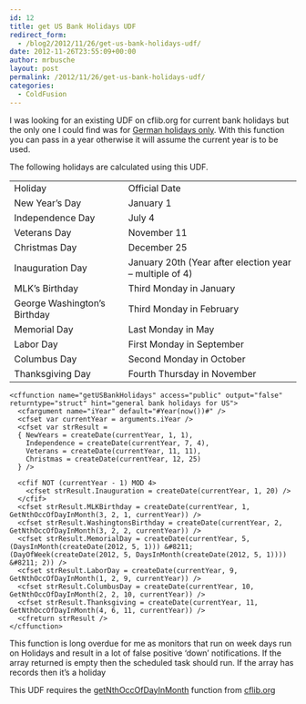 ```yaml
---
id: 12
title: get US Bank Holidays UDF
redirect_form:
  - /blog2/2012/11/26/get-us-bank-holidays-udf/
date: 2012-11-26T23:55:09+00:00
author: mrbusche
layout: post
permalink: /2012/11/26/get-us-bank-holidays-udf/
categories:
  - ColdFusion
---
```


I was looking for an existing UDF on cflib.org for current bank holidays but the only one I could find was for <a href="https://cflib.org/udf/getBankHolidays" target="_blank">German holidays only</a>. With this function you can pass in a year otherwise it will assume the current year is to be used.

The following holidays are calculated using this UDF.

<table>
  <tr>
    <td>Holiday</td>
    <td>Official Date</td>
  </tr>
  <tr>
    <td>New Year&#8217;s Day</td>
    <td>January 1</td>
  </tr>
  <tr>
    <td>Independence Day</td>
    <td>July 4</td>
  </tr>
  <tr>
    <td>Veterans Day</td>
    <td>November 11</td>
  </tr>
  <tr>
    <td>Christmas Day</td>
    <td>December 25</td>
  </tr>
  <tr>
    <td>Inauguration Day</td>
    <td>January 20th (Year after election year &#8211; multiple of 4)</td>
  </tr>
  <tr>
    <td>MLK&#8217;s Birthday</td>
    <td>Third Monday in January</td>
  </tr>
  <tr>
    <td>George Washington&#8217;s Birthday</td>
    <td>Third Monday in February</td>
  </tr>
  <tr>
    <td>Memorial Day</td>
    <td>Last Monday in May</td>
  </tr>
  <tr>
    <td>Labor Day</td>
    <td>First Monday in September</td>
  </tr>
  <tr>
    <td>Columbus Day</td>
    <td>Second Monday in October</td>
  </tr>
  <tr>
    <td>Thanksgiving Day</td>
    <td>Fourth Thursday in November</td>
  </tr>
</table>

    <cffunction name="getUSBankHolidays" access="public" output="false" returntype="struct" hint="general bank holidays for US">
      <cfargument name="iYear" default="#Year(now())#" />
      <cfset var currentYear = arguments.iYear />
      <cfset var strResult =
      { NewYears = createDate(currentYear, 1, 1),
        Independence = createDate(currentYear, 7, 4),
        Veterans = createDate(currentYear, 11, 11),
        Christmas = createDate(currentYear, 12, 25)
      } />

      <cfif NOT (currentYear - 1) MOD 4>
        <cfset strResult.Inauguration = createDate(currentYear, 1, 20) />
      </cfif>
      <cfset strResult.MLKBirthday = createDate(currentYear, 1, GetNthOccOfDayInMonth(3, 2, 1, currentYear)) />
      <cfset strResult.WashingtonsBirthday = createDate(currentYear, 2, GetNthOccOfDayInMonth(3, 2, 2, currentYear)) />
      <cfset strResult.MemorialDay = createDate(currentYear, 5, (DaysInMonth(createDate(2012, 5, 1))) &#8211; (DayOfWeek(createDate(2012, 5, DaysInMonth(createDate(2012, 5, 1)))) &#8211; 2)) />
      <cfset strResult.LaborDay = createDate(currentYear, 9, GetNthOccOfDayInMonth(1, 2, 9, currentYear)) />
      <cfset strResult.ColumbusDay = createDate(currentYear, 10, GetNthOccOfDayInMonth(2, 2, 10, currentYear)) />
      <cfset strResult.Thanksgiving = createDate(currentYear, 11, GetNthOccOfDayInMonth(4, 6, 11, currentYear)) />
      <cfreturn strResult />
    </cffunction>

This function is long overdue for me as monitors that run on week days run on Holidays and result in a lot of false positive &#8216;down&#8217; notifications. If the array returned is empty then the scheduled task should run. If the array has records then it&#8217;s a holiday

This UDF requires the <a href="https://cflib.org/index.cfm?event=page.udfbyid&udfid=179" target="_blank">getNthOccOfDayInMonth</a> function from <a href="https://cflib.org/" target="_blank">cflib.org</a>
